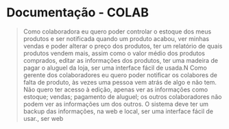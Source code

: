 # Documentação - COLAB

> Como colaboradora eu quero poder controlar o estoque dos meus produtos e ser notificada quando um produto acabou, ver minhas vendas e poder alterar o preço dos produtos,  ter um relatório de quais produtos vendem mais, assim como o valor médio dos produtos comprados, editar as informações dos produtos, ter uma madeira de pagar o aluguel da loja, ser uma interface fácil de usada.N
Como gerente dos colaboradores eu quero poder notificar os colabores de falta de produto, às vezes uma pessoa vem atrás de algo e não tem. Não quero ter acesso à edição, apenas ver as informações como estoque; vendas; pagamento de aluguel; os outros colaboradores não podem ver as informações um dos outros. O sistema deve ter um backup das informações, na web e local, ser uma interface fácil de usar., ser web

